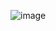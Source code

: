 ![image](https://user-images.githubusercontent.com/108291743/176216297-31764cfb-5a36-400e-ab7b-5d785ace9062.png)
